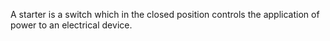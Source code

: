 A starter is a switch which in the closed position controls the application of power to an electrical device.

<!-- end of short definition -->

